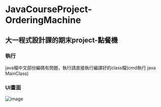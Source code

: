 # JavaCourseProject-OrderingMachine
## 大一程式設計課的期末project-點餐機

### 執行
java檔中文部份編碼有問題，執行請直接執行編譯好的class檔(cmd執行 java MainClass)

### UI畫面
![image](https://github.com/FuHarrison/JavaCourseProject-OrderingMachine/assets/92322412/48cadcf9-ce4a-4d61-b7cc-af6843b47f7f)
